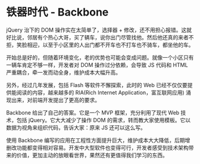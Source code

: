 铁器时代 - Backbone
=======

jQuery 治下的 DOM 操作实在太简单了，选择器 + 修改，还不用担心报错。这就好比说，邻居有个热心大哥，买了辆车，说你出门尽管找他。然后他还真的来者不拒，笑脸相迎，以至于小区里的人出门都不开车也不打车也不骑车，都坐他的车。

开始总是好的，但随着环境变化，老的优势也可能会变成问题。就像一个小区只有一辆车肯定不够一样，开发者对 DOM 操作过分依赖，会导致 JS 代码和 HTML 严重耦合，牵一发而动全身，维护成本大幅升高。

另外，经过几年发展，包括 Flash 等软件不懈探索，此时的 Web 已经不仅仅要提供能阅读的内容，越来越多的 RIA(Rich Internet Application，富互联网应用) 涌现出来，对前端开发提出了更高的要求。

Backbone 给出了自己的答案。它是一个 MVP 框架，充分利用了现代 Web 技术，包括 jQuery。它大大减少了操作 DOM 的需求，转而教大家使用模板。它以数据为视角来组织代码，告诉大家：原来 JS 还可以这么写。

使用 Backbone 编写的应用在工程性方面提升巨大，维护成本大大降低，后期增删改功能都变得相对容易。开发中大型软件也变得可行，开发者感受到技术架构带来的价值，更加主动的放眼看世界，果然还有更值得我们学习的东西。
